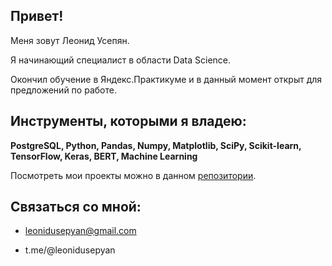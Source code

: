 ## Привет!

Меня зовут Леонид Усепян. 

Я начинающий специалист в области Data Science. 

Окончил обучение в Яндекс.Практикуме и в данный момент открыт для предложений по работе.

Инструменты, которыми я владею:
---
**PostgreSQL, Python, Pandas, Numpy, Matplotlib, SciPy, Scikit-learn, TensorFlow, Keras, BERT, Machine Learning**


Посмотреть мои проекты можно в данном [репозитории](https://github.com/LeoUS16/Yandex_Practicum).

Связаться со мной:
---
- leonidusepyan@gmail.com

- t.me/@leonidusepyan
